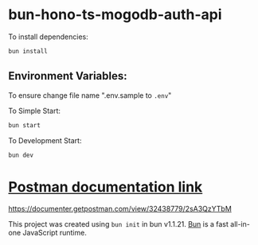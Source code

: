 # bun-hono-ts-mogodb-auth-api

To install dependencies:

```bash
bun install
```

## Environment Variables:

To ensure change file name ".env.sample to `.env`"

To Simple Start:

```bash
bun start
```

To Development Start:

```bash
bun dev
```

# [Postman documentation link](https://documenter.getpostman.com/view/32438779/2sA3QzYTbM)

https://documenter.getpostman.com/view/32438779/2sA3QzYTbM

This project was created using `bun init` in bun v1.1.21. [Bun](https://bun.sh) is a fast all-in-one JavaScript runtime.
